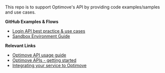 This repo is to support Optimove's API by providing code examples/samples and use cases.

**GitHub Examples & Flows**
 - [Login API best practice & use cases](https://github.com/optimoveproductintegration/Optimove-APIs/tree/master/Login-API)
- [Sandbox Environment Guide](https://github.com/optimove-tech/Optimove-APIs/tree/master/Sandbox)

**Relevant Links**
 - [Optimove API usage guide](https://docs.optimove.com/api-usage-guide/#General_Information)
 - [Optimove APIs - getting started](https://docs.optimove.com/getting-started-optimove-api/)
 - [Integrating your service to Optimove](https://docs.optimove.com/integrate-your-service-with-optimove/)
